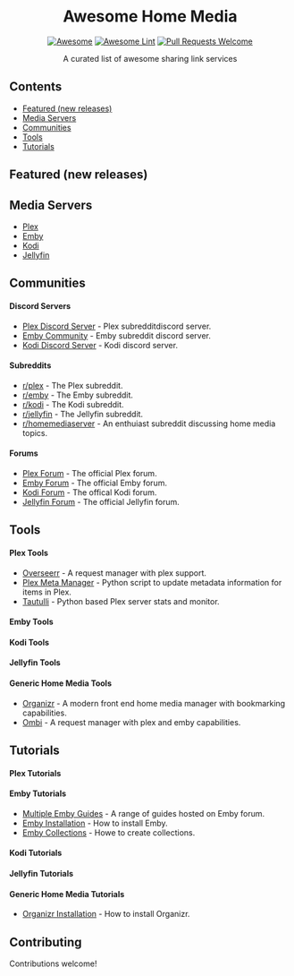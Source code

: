 <div align="center">

<!-- title -->
# Awesome Home Media
<!--lint ignore no-dead-urls-->
[![Awesome](https://awesome.re/badge.svg)](https://awesome.re) 
[![Awesome Lint](https://github.com/KieranRobson/awesome-home-media/actions/workflows/Awesome%20Lint.yaml/badge.svg)](https://github.com/KieranRobson/awesome-home-media/actions/workflows/Awesome%20Lint.yaml)
[![Pull Requests Welcome](https://img.shields.io/badge/PRs-welcome-brightgreen.svg?style=flat-square)](https://github.com/KieranRobson/awesome-home-media/pulls)

<!-- subtitle -->

  
<!-- description -->
<p> A curated list of awesome sharing link services </p>
</div>

<!-- toc -->
## Contents
* [Featured (new releases)](#featured-new-releases)
* [Media Servers](#media-servers)
* [Communities](#communities)
* [Tools](#tools)
* [Tutorials](#tutorials)


<!-- START content -->
## Featured (new releases)

## Media Servers
* [Plex](https://Plex.tv)
* [Emby](https://emby.media/)
* [Kodi](https://kodi.tv/)
* [Jellyfin](https://jellyfin.org/)


## Communities
#### Discord Servers
* [Plex Discord Server](https://discord.gg/Rm8TPZSqxZ) - Plex subredditdiscord server.
* [Emby Community](http://discord.gg/A4Qf7z6) - Emby subreddit discord server.
* [Kodi Discord Server](https://discord.gg/9spGkWg) - Kodi discord server.

#### Subreddits
* [r/plex](https://www.reddit.com/r/PleX/) - The Plex subreddit.
* [r/emby](https://www.reddit.com/r/emby/) - The Emby subreddit.
* [r/kodi](https://www.reddit.com/r/kodi/) -  The Kodi subreddit.
* [r/jellyfin](https://www.reddit.com/r/jellyfin/) - The Jellyfin subreddit.
* [r/homemediaserver](https://www.reddit.com/r/homemediaserver/) - An enthuiast subreddit discussing home media topics.

#### Forums
* [Plex Forum](https://forums.plex.tv/) - The official Plex forum.
* [Emby Forum](https://emby.media/community/index.php) - The official Emby forum.
* [Kodi Forum](https://forum.kodi.tv/) - The offical Kodi forum.
* [Jellyfin Forum](https://forum.jellyfin.org/) - The official Jellyfin forum.

## Tools
#### Plex Tools
* [Overseerr](https://overseerr.dev/) - A request manager with plex support.
* [Plex Meta Manager](https://github.com/meisnate12/Plex-Meta-Manager) - Python script to update metadata information for items in Plex.
* [Tautulli](https://tautulli.com/) - Python based Plex server stats and monitor.

#### Emby Tools
#### Kodi Tools
#### Jellyfin Tools
#### Generic Home Media Tools
* [Organizr](https://organizr.app/) - A modern front end home media manager with bookmarking capabilities.
* [Ombi](https://ombi.io/) - A request manager with plex and emby capabilities.

## Tutorials
#### Plex Tutorials


#### Emby Tutorials
* [Multiple Emby Guides](https://emby.media/community/index.php?/forum/24-tutorials-and-guides/) - A range of guides hosted on Emby forum.
* [Emby Installation](https://support.emby.media/support/solutions/articles/44001159243-installation) - How to install Emby.
* [Emby Collections](https://support.emby.media/support/solutions/articles/44001159487-collections#:~:text=To%20create%20a%20collection%2C%20start%20with%20a%20Movie%2C,an%20existing%20collection%2C%20or%20create%20a%20new%20one.) - Howe to create collections.

#### Kodi Tutorials
#### Jellyfin Tutorials
#### Generic Home Media Tutorials
* [Organizr Installation](https://docs.organizr.app/installation/installing-organizr) - How to install Organizr.



<!-- END CONTENT -->

## Contributing
Contributions welcome!
